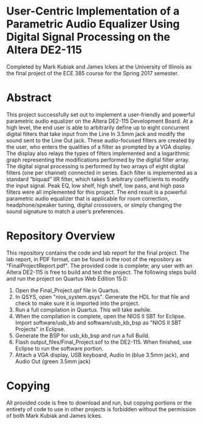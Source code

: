 # User-Centric Implementation of a Parametric Audio Equalizer Using Digital Signal Processing on the Altera DE2-115
Completed by Mark Kubiak and James Ickes at the University of Illinois as the final project of the ECE 385 course for the Spring 2017 semester.  

# Abstract  
This project successfully set out to implement a user-friendly and powerful parametric audio equalizer on the Altera DE2-115 Development Board.  At a high level, the end user is able to arbitrarily define up to eight concurrent digital filters that take input from the Line In 3.5mm jack and modify the sound sent to the Line Out jack.  These audio-focused filters are created by the user, who enters the qualities of a filter as prompted by a VGA display.  The display also relays the types of filters implemented and a logarithmic graph representing the modifications performed by the digital filter array.  The digital signal processing is performed by two arrays of eight digital filters (one per channel) connected in series.  Each filter is implemented as a standard “biquad” IIR filter, which takes 5 arbitrary coefficients to modify the input signal.  Peak EQ, low shelf, high shelf, low pass, and high pass filters were all implemented for this project.  The end result is a powerful parametric audio equalizer that is applicable for room correction, headphone/speaker tuning, digital crossovers, or simply changing the sound signature to match a user’s preferences.  

# Repository Overview  
This repository contains the code and lab report for the final project.  The lab report, in PDF format, can be found in the root of the repository as "FinalProjectReport.pdf".  The provided code is complete; any user with an Altera DE2-115 is free to build and test the project.  The following steps build and run the project on Quartus Web Edition 15.0:  
1. Open the Final_Project.qsf file in Quartus.  
2. In QSYS, open "nios_system.qsys".  Generate the HDL for that file and check to make sure it is imported into the project.  
3. Run a full compilation in Quartus.  This will take awhile.  
4. When the compilation is complete, open the NIOS II SBT for Eclipse.  Import software/usb_kb and software/usb_kb_bsp as "NIOS II SBT Projects" in Eclipse.  
5. Generate the BSP for usb_kb_bsp and run a full Build.  
6. Flash output_files/Final_Project.sof to the DE2-115.  When finished, use Eclipse to run the software portion.  
7. Attach a VGA display, USB keyboard, Audio In (blue 3.5mm jack), and Audio Out (green 3.5mm jack)  

# Copying
All provided code is free to download and run, but copying portions or the entirety of code to use in other projects is forbidden without the permission of both Mark Kubiak and James Ickes.
